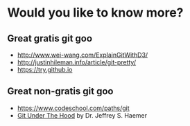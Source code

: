 Would you like to know more?
===

Great gratis git goo
---

 * http://www.wei-wang.com/ExplainGitWithD3/
 * http://justinhileman.info/article/git-pretty/
 * https://try.github.io

Great non-gratis git goo
---

 * https://www.codeschool.com/paths/git
 * [Git Under The Hood](http://goo.gl/QJIFxo) by Dr. Jeffrey S. Haemer
